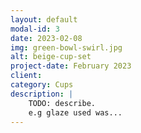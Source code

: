 ```yaml
---
layout: default
modal-id: 3
date: 2023-02-08
img: green-bowl-swirl.jpg
alt: beige-cup-set
project-date: February 2023
client:
category: Cups
description: |
    TODO: describe.
    e.g glaze used was...
---
```

